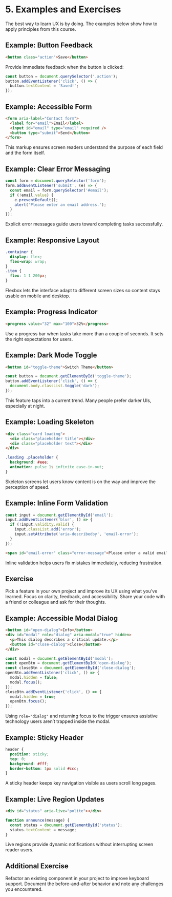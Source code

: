 # 5. Examples and Exercises

The best way to learn UX is by doing. The examples below show how to apply principles from this course.

## Example: Button Feedback

```html
<button class="action">Save</button>
```

Provide immediate feedback when the button is clicked:

```javascript
const button = document.querySelector('.action');
button.addEventListener('click', () => {
  button.textContent = 'Saved!';
});
```

## Example: Accessible Form

```html
<form aria-label="Contact form">
  <label for="email">Email</label>
  <input id="email" type="email" required />
  <button type="submit">Send</button>
</form>
```

This markup ensures screen readers understand the purpose of each field and the form itself.

## Example: Clear Error Messaging

```javascript
const form = document.querySelector('form');
form.addEventListener('submit', (e) => {
  const email = form.querySelector('#email');
  if (!email.value) {
    e.preventDefault();
    alert('Please enter an email address.');
  }
});
```

Explicit error messages guide users toward completing tasks successfully.

## Example: Responsive Layout

```css
.container {
  display: flex;
  flex-wrap: wrap;
}
.item {
  flex: 1 1 200px;
}
```

Flexbox lets the interface adapt to different screen sizes so content stays usable on mobile and desktop.

## Example: Progress Indicator

```html
<progress value="32" max="100">32%</progress>
```

Use a progress bar when tasks take more than a couple of seconds. It sets the right expectations for users.

## Example: Dark Mode Toggle

```html
<button id="toggle-theme">Switch Theme</button>
```

```javascript
const button = document.getElementById('toggle-theme');
button.addEventListener('click', () => {
  document.body.classList.toggle('dark');
});
```

This feature taps into a current trend. Many people prefer darker UIs, especially at night.

## Example: Loading Skeleton

```html
<div class="card loading">
  <div class="placeholder title"></div>
  <div class="placeholder text"></div>
</div>
```

```css
.loading .placeholder {
  background: #eee;
  animation: pulse 1s infinite ease-in-out;
}
```

Skeleton screens let users know content is on the way and improve the perception of speed.

## Example: Inline Form Validation

```javascript
const input = document.getElementById('email');
input.addEventListener('blur', () => {
  if (!input.validity.valid) {
    input.classList.add('error');
    input.setAttribute('aria-describedby', 'email-error');
  }
});
```

```html
<span id="email-error" class="error-message">Please enter a valid email address.</span>
```

Inline validation helps users fix mistakes immediately, reducing frustration.

## Exercise

Pick a feature in your own project and improve its UX using what you've learned. Focus on clarity, feedback, and accessibility. Share your code with a friend or colleague and ask for their thoughts.

## Example: Accessible Modal Dialog

```html
<button id="open-dialog">Info</button>
<div id="modal" role="dialog" aria-modal="true" hidden>
  <p>This dialog describes a critical update.</p>
  <button id="close-dialog">Close</button>
</div>
```

```javascript
const modal = document.getElementById('modal');
const openBtn = document.getElementById('open-dialog');
const closeBtn = document.getElementById('close-dialog');
openBtn.addEventListener('click', () => {
  modal.hidden = false;
  modal.focus();
});
closeBtn.addEventListener('click', () => {
  modal.hidden = true;
  openBtn.focus();
});
```

Using `role="dialog"` and returning focus to the trigger ensures assistive technology users aren’t trapped inside the modal.

## Example: Sticky Header

```css
header {
  position: sticky;
  top: 0;
  background: #fff;
  border-bottom: 1px solid #ccc;
}
```

A sticky header keeps key navigation visible as users scroll long pages.

## Example: Live Region Updates

```html
<div id="status" aria-live="polite"></div>
```

```javascript
function announce(message) {
  const status = document.getElementById('status');
  status.textContent = message;
}
```

Live regions provide dynamic notifications without interrupting screen reader users.

## Additional Exercise

Refactor an existing component in your project to improve keyboard support. Document the before-and-after behavior and note any challenges you encountered.
